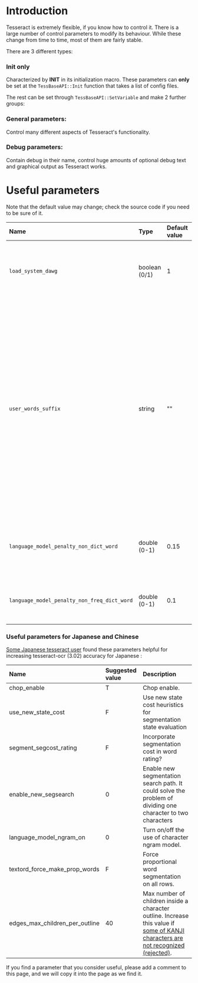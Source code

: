 # Introduction #

Tesseract is extremely flexible, if you know how to control it. There is a large number of control parameters to modify its behaviour. While these change from time to time, most of them are fairly stable.

There are 3 different types:

### Init only ###
Characterized by **INIT** in its initialization macro.
These parameters can **only** be set at the ` TessBaseAPI::Init ` function that takes a list of config files.

The rest can be set through ` TessBaseAPI::SetVariable ` and make 2 further groups:

### General parameters: ###
Control many different aspects of Tesseract's functionality.

### Debug parameters: ###
Contain debug in their name, control huge amounts of optional debug text and graphical output as Tesseract works.


# Useful parameters #

Note that the default value may change; check the source code if you need to be sure of it.

| **Name** | **Type** | **Default value** | **Init only** | **Description** |
|:---------|:---------|:------------------|:--------------|:----------------|
| ` load_system_dawg ` | boolean (0/1) | 1 | Yes | Controls whether or not to load the main dictionary for the selected language. |
| ` user_words_suffix ` | string | "" | Yes | The extension of the users-words word list file. If non-empty, it will attempt to load the relevant list of words to add to the dictionary for the selected language. Eg if set to ` user-words ` Tesseract will attempt to load ` eng.user-words ` from the tessdata directory at initialization time. |
| ` language_model_penalty_non_dict_word ` | double (0-1) | 0.15 | No | The penalty to apply to words not in the word\_dawg / user\_words wordlists. |
| ` language_model_penalty_non_freq_dict_word ` | double (0-1) | 0.1 | No | The penalty to apply to words not in the freq\_dawg wordlist. |

### Useful parameters for Japanese and Chinese ###

[Some Japanese tesseract user](https://groups.google.com/d/msg/tesseract-ocr/A4IQlslY7hc/d4xK1PoihfMJ) found these parameters helpful for increasing tesseract-ocr (3.02) accuracy for Japanese :

| **Name** | **Suggested value** | **Description** |
|:---------|:--------------------|:----------------|
| chop\_enable | T | Chop enable. |
| use\_new\_state\_cost | F | Use new state cost heuristics for segmentation state evaluation |
| segment\_segcost\_rating | F | Incorporate segmentation cost in word rating? |
| enable\_new\_segsearch | 0 | Enable new segmentation search path. It could solve the problem of dividing one character to two characters |
| language\_model\_ngram\_on | 0 | Turn on/off the use of character ngram model. |
| textord\_force\_make\_prop\_words | F | Force proportional word segmentation on all rows. |
| edges\_max\_children\_per\_outline  | 40 | Max number of children inside a character outline. Increase this value if [some of KANJI characters are not recognized (rejected)](https://code.google.com/p/tesseract-ocr/issues/detail?id=1022). |


If you find a parameter that you consider useful, please add a comment to this page, and we will copy it into the page as we find it.
